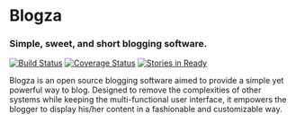  Blogza
======

### Simple, sweet, and short blogging software.
[![Build Status](https://travis-ci.org/boboman13/Blogza.png?branch=master)](https://travis-ci.org/boboman13/Blogza)
[![Coverage Status](https://coveralls.io/repos/boboman13/Blogza/badge.png)](https://coveralls.io/r/boboman13/Blogza)
[![Stories in Ready](https://badge.waffle.io/boboman13/Blogza.png?label=ready)](https://waffle.io/boboman13/Blogza) 

Blogza is an open source blogging software aimed to provide a simple yet powerful way to blog. Designed to remove the
complexities of other systems while keeping the multi-functional user interface, it empowers the blogger to display
his/her content in a fashionable and customizable way.
